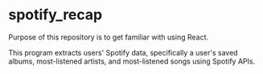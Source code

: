 # spotify_recap
Purpose of this repository is to get familiar with using React.

This program extracts users' Spotify data, specifically a user's saved albums, most-listened artists, and most-listened songs using Spotify APIs.

